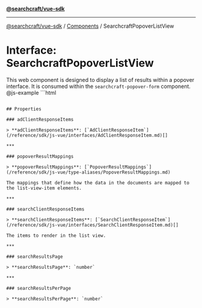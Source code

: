 [**@searchcraft/vue-sdk**](/reference/sdk/js-vue/README.md)

***

[@searchcraft/vue-sdk](/reference/sdk/js-vue/globals.md) / [Components](/reference/sdk/js-vue/namespaces/Components/README.md) / SearchcraftPopoverListView

# Interface: SearchcraftPopoverListView

This web component is designed to display a list of results within a popover interface.
It is consumed within the `searchcraft-popover-form` component.
@js-example ```html
<searchcraft-popover-list-view />
```

## Properties

### adClientResponseItems

> **adClientResponseItems**: [`AdClientResponseItem`](/reference/sdk/js-vue/interfaces/AdClientResponseItem.md)[]

***

### popoverResultMappings

> **popoverResultMappings**: [`PopoverResultMappings`](/reference/sdk/js-vue/type-aliases/PopoverResultMappings.md)

The mappings that define how the data in the documents are mapped to the list-view-item elements.

***

### searchClientResponseItems

> **searchClientResponseItems**: [`SearchClientResponseItem`](/reference/sdk/js-vue/interfaces/SearchClientResponseItem.md)[]

The items to render in the list view.

***

### searchResultsPage

> **searchResultsPage**: `number`

***

### searchResultsPerPage

> **searchResultsPerPage**: `number`
